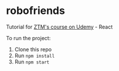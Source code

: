 # robofriends
Tutorial for [ZTM's course on Udemy](https://www.udemy.com/course/the-complete-web-developer-zero-to-mastery/) - React

To run the project:

1. Clone this repo
2. Run `npm install`
3. Run `npm start`